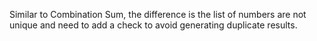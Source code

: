Similar to Combination Sum, the difference is the list of numbers are not unique and need to add a check to avoid generating duplicate results.
